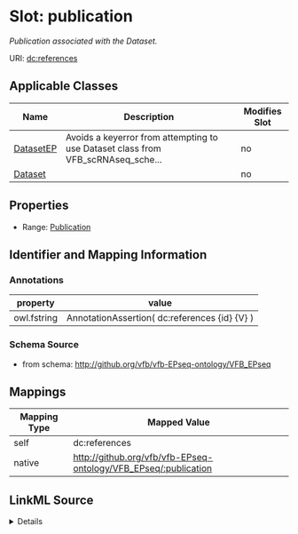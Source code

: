

# Slot: publication


_Publication associated with the Dataset._





URI: [dc:references](http://purl.org/dc/terms/references)



<!-- no inheritance hierarchy -->





## Applicable Classes

| Name | Description | Modifies Slot |
| --- | --- | --- |
| [DatasetEP](DatasetEP.md) | Avoids a keyerror from attempting to use Dataset class from VFB_scRNAseq_sche... |  no  |
| [Dataset](Dataset.md) |  |  no  |







## Properties

* Range: [Publication](Publication.md)





## Identifier and Mapping Information





### Annotations

| property | value |
| --- | --- |
| owl.fstring | AnnotationAssertion( dc:references {id} {V} ) |



### Schema Source


* from schema: http://github.org/vfb/vfb-EPseq-ontology/VFB_EPseq




## Mappings

| Mapping Type | Mapped Value |
| ---  | ---  |
| self | dc:references |
| native | http://github.org/vfb/vfb-EPseq-ontology/VFB_EPseq/:publication |




## LinkML Source

<details>
```yaml
name: publication
annotations:
  owl.fstring:
    tag: owl.fstring
    value: AnnotationAssertion( dc:references {id} {V} )
description: Publication associated with the Dataset.
from_schema: http://github.org/vfb/vfb-EPseq-ontology/VFB_EPseq
rank: 1000
slot_uri: dc:references
alias: publication
owner: Dataset
domain_of:
- Dataset
range: Publication

```
</details>